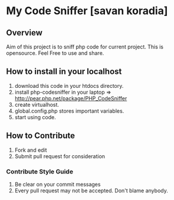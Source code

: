 # My Code Sniffer [savan koradia]

## Overview
Aim of this project is to sniff php code for current project. This is opensource. Feel Free to use and share.

## How to install in your localhost
 1. download this code in your htdocs directory.
 2. install php-codesniffer in your laptop => http://pear.php.net/package/PHP_CodeSniffer
 3. create virtualhost.
 4. global.config.php stores important variables.
 5. start using code.


## How to Contribute

 1. Fork and edit
 2. Submit pull request for consideration


### Contribute Style Guide 

 1. Be clear on your commit messages 
 2. Every pull request may not be accepted. Don't blame anybody. 
